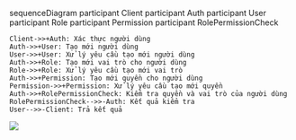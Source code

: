 sequenceDiagram
    participant Client
    participant Auth
    participant User
    participant Role
    participant Permission
    participant RolePermissionCheck

    Client->>+Auth: Xác thực người dùng
    Auth->>+User: Tạo mới người dùng
    User->>+User: Xử lý yêu cầu tạo mới người dùng
    Auth->>+Role: Tạo mới vai trò cho người dùng
    Role->>+Role: Xử lý yêu cầu tạo mới vai trò
    Auth->>+Permission: Tạo mới quyền cho người dùng
    Permission->>+Permission: Xử lý yêu cầu tạo mới quyền
    Auth->>+RolePermissionCheck: Kiểm tra quyền và vai trò của người dùng
    RolePermissionCheck-->>-Auth: Kết quả kiểm tra
    User-->>-Client: Trả kết quả
[![](https://mermaid.ink/img/pako:eNqFU89qwjAYf5WPXKcv0IMw3M3L2B-Q0UtIMxtsE00TQcTD2GOMwWQHYTDYdlvD2KGw98ibmKzWqlXMqfn6-5cvX2aIiIiiAGV0rCkn9ILhgcRpyMGtEZaKETbCXEE3YZSrZv1cq7hZvc2obFavREKb1UsqU5ZlTPDDjPp_N6ZkGK5hZaB2p3PmIwTQLxYEVGzNJwE--Puw5plBVHzzQYn3KI_20QK4sflCQGrNEzuI9qga3bfmHZLiB6bFmwZi86UGdUKh8vNH2PWbYAZKFl9AYnGQ6ik19ZR5JbdrW3dt13ysp9Y88KPeNW9f5VSOtXLz9HsXGECPWfOYutB4E2dSvGz1xZolPtqZPbm2s2mXI9Cz-a9ykjZ_heHGY-tCPbScG9cU-Q-rKSFHLZQ6ccwi9yJmnhciFdOUhihwnxGWwxCFfO5wWCtxPeUEBUpq2kJ6FGFVvR4U3OMkc1U3w3dCVPv5Ch9pYzI?type=png)](https://mermaid.live/edit#pako:eNqFU89qwjAYf5WPXKcv0IMw3M3L2B-Q0UtIMxtsE00TQcTD2GOMwWQHYTDYdlvD2KGw98ibmKzWqlXMqfn6-5cvX2aIiIiiAGV0rCkn9ILhgcRpyMGtEZaKETbCXEE3YZSrZv1cq7hZvc2obFavREKb1UsqU5ZlTPDDjPp_N6ZkGK5hZaB2p3PmIwTQLxYEVGzNJwE--Puw5plBVHzzQYn3KI_20QK4sflCQGrNEzuI9qga3bfmHZLiB6bFmwZi86UGdUKh8vNH2PWbYAZKFl9AYnGQ6ik19ZR5JbdrW3dt13ysp9Y88KPeNW9f5VSOtXLz9HsXGECPWfOYutB4E2dSvGz1xZolPtqZPbm2s2mXI9Cz-a9ykjZ_heHGY-tCPbScG9cU-Q-rKSFHLZQ6ccwi9yJmnhciFdOUhihwnxGWwxCFfO5wWCtxPeUEBUpq2kJ6FGFVvR4U3OMkc1U3w3dCVPv5Ch9pYzI)